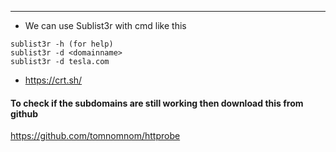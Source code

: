 
---
- We can use Sublist3r with cmd like this 

```
sublist3r -h (for help)
sublist3r -d <domainname>
sublist3r -d tesla.com
```

- https://crt.sh/

#### To check if the subdomains are still working then download this from github 
https://github.com/tomnomnom/httprobe
